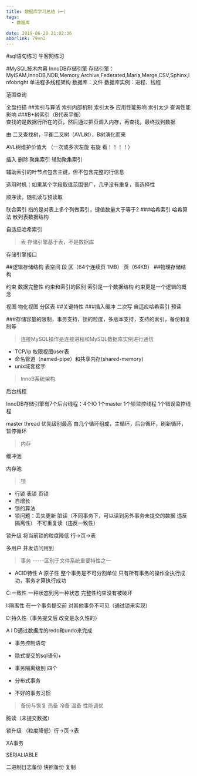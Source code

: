 ```yaml
---
title: 数据库学习总结（一）
tags:
  - 数据库

date: 2019-06-20 21:02:36
abbrlink: 79vn2
---
```

#sql语句练习
牛客网练习

#MySQL技术内幕  InnoDB存储引擎
存储引擎：MyISAM,InnoDB,NDB,Memory,Archive,Federated,Maria,Merge,CSV,Sphinx,Infobright
单进程多线程架构
数据库：文件
数据库实例：进程、线程

范围查询

全盘扫描
##索引与算法   索引内部机制
索引太多 应用性能影响
索引太少  查询性能影响
###B+树索引（B代表平衡）  
查找的是数据行所在的页，然后通过把页调入内存，再查找，最终找到数据

由 二叉查找树，平衡二叉树（AVL树），B树演化而来

AVL树维护价值大  （一次或多次左旋 右旋  看！！！！）

 插入  删除
 聚集索引  辅助聚集索引

 辅助索引的叶节点包含主键，但不包含完整的行信息

 选用时机：如果某个字段取值范围很广，几乎没有重复，高选择性

 顺序读，随机读与预读取

 联合索引  指的是对表上多个列做索引，键值数量大于等于2
###哈希索引
哈希算法  散列表数据结构

自适应哈希索引

>表
存储引擎基于表，不是数据库

存储引擎接口

##逻辑存储结构
表空间
段  区（64个连续页  1MB） 页（64KB）
##物理存储结构

约束   数据完整性
约束和索引的区别   索引是一个数据结构  约束更是一个逻辑的概念 

视图
物化视图
分区表
##关键特性
###插入缓冲 二次写 自适应哈希索引  预读

###存储容量的限制，事务支持，锁的粒度，多版本支持，支持的索引，备份和复制等

>连接MySQL操作是连接进程和MySQL数据库实例进行通信
- TCP/ip  权限视图user表
- 命名管道（named-pipe）和共享内存(shared-memory)
- unix域套接字

>InnoB系统架构

后台线程

InnoDB存储引擎有7个后台线程：4个IO 1个master 1个锁监控线程  1个错误监控线程

master thread 优先级别最高 由几个循环组成，主循环，后台循环，刷新循环，暂停循环
>内存

缓冲池

内存池


>锁
- 行锁  表锁  页锁
- 自增长  
- 锁的算法
- 锁问题：丢失更新   脏读（不同事务下，可以读到另外事务未提交的数据  违反隔离性）  不可重复读（违反一致性）

锁升级 将当前锁的粒度降低   行->页->表

多用户 并发访问用到

>事务   -----区别于文件系统重要特性之一
- ACID特性
A:原子性   整个事务是不可分割单位  只有所有事务的操作全执行成功，事务才算执行成功

C:一致性   一种状态到另一种状态  完整性约束没有被破坏

I:隔离性  在一个事务提交前 对其他事务不可见（通过锁来实现）

D:持久性（事务提交后 改变是永久性的）

A I D通过数据库的redo和undo来完成

- 事务控制语句

- 隐式提交的sql语句+

- 事务隔离级别 四个

- 分布式事务

- 不好的事务习惯
>备份与恢复
热备 冷备 温备
>性能调优

脏读（未提交数据） 

锁升级 （粒度降低）行->页->表

XA事务

SERIALIABLE

二进制日志备份  快照备份  复制